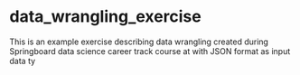 # data_wrangling_exercise
This is an example exercise describing data wrangling created during Springboard data science career track course at with JSON format as input data ty
